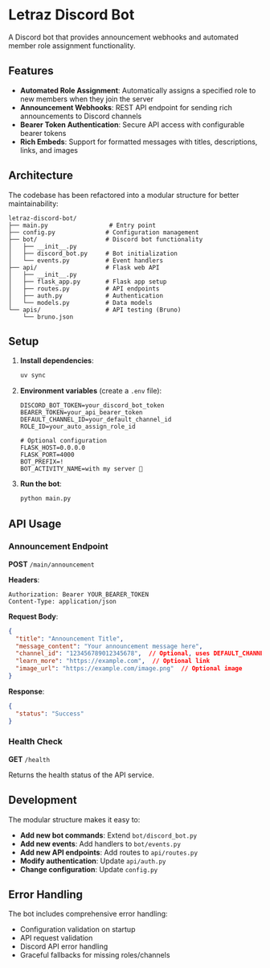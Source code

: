 # Letraz Discord Bot

A Discord bot that provides announcement webhooks and automated member role assignment functionality.

## Features

- **Automated Role Assignment**: Automatically assigns a specified role to new members when they join the server
- **Announcement Webhooks**: REST API endpoint for sending rich announcements to Discord channels
- **Bearer Token Authentication**: Secure API access with configurable bearer tokens
- **Rich Embeds**: Support for formatted messages with titles, descriptions, links, and images

## Architecture

The codebase has been refactored into a modular structure for better maintainability:

```
letraz-discord-bot/
├── main.py                 # Entry point
├── config.py              # Configuration management
├── bot/                   # Discord bot functionality
│   ├── __init__.py
│   ├── discord_bot.py     # Bot initialization
│   └── events.py          # Event handlers
├── api/                   # Flask web API
│   ├── __init__.py
│   ├── flask_app.py       # Flask app setup
│   ├── routes.py          # API endpoints
│   ├── auth.py            # Authentication
│   └── models.py          # Data models
└── apis/                  # API testing (Bruno)
    └── bruno.json
```

## Setup

1. **Install dependencies**:
   ```bash
   uv sync
   ```

2. **Environment variables** (create a `.env` file):
   ```env
   DISCORD_BOT_TOKEN=your_discord_bot_token
   BEARER_TOKEN=your_api_bearer_token
   DEFAULT_CHANNEL_ID=your_default_channel_id
   ROLE_ID=your_auto_assign_role_id
   
   # Optional configuration
   FLASK_HOST=0.0.0.0
   FLASK_PORT=4000
   BOT_PREFIX=!
   BOT_ACTIVITY_NAME=with my server 💪
   ```

3. **Run the bot**:
   ```bash
   python main.py
   ```

## API Usage

### Announcement Endpoint

**POST** `/main/announcement`

**Headers**:
```
Authorization: Bearer YOUR_BEARER_TOKEN
Content-Type: application/json
```

**Request Body**:
```json
{
  "title": "Announcement Title",
  "message_content": "Your announcement message here",
  "channel_id": "123456789012345678",  // Optional, uses DEFAULT_CHANNEL_ID if not provided
  "learn_more": "https://example.com",  // Optional link
  "image_url": "https://example.com/image.png"  // Optional image
}
```

**Response**:
```json
{
  "status": "Success"
}
```

### Health Check

**GET** `/health`

Returns the health status of the API service.

## Development

The modular structure makes it easy to:

- **Add new bot commands**: Extend `bot/discord_bot.py`
- **Add new events**: Add handlers to `bot/events.py`
- **Add new API endpoints**: Add routes to `api/routes.py`
- **Modify authentication**: Update `api/auth.py`
- **Change configuration**: Update `config.py`

## Error Handling

The bot includes comprehensive error handling:
- Configuration validation on startup
- API request validation
- Discord API error handling
- Graceful fallbacks for missing roles/channels
